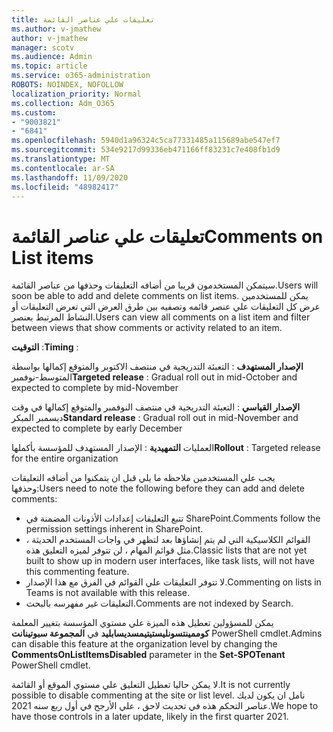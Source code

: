 ```yaml
---
title: تعليقات علي عناصر القائمة
ms.author: v-jmathew
author: v-jmathew
manager: scotv
ms.audience: Admin
ms.topic: article
ms.service: o365-administration
ROBOTS: NOINDEX, NOFOLLOW
localization_priority: Normal
ms.collection: Adm_O365
ms.custom:
- "9003821"
- "6841"
ms.openlocfilehash: 5940d1a96324c5ca77331485a115689abe547ef7
ms.sourcegitcommit: 534e9217d99336eb471166ff83231c7e408fb1d9
ms.translationtype: MT
ms.contentlocale: ar-SA
ms.lasthandoff: 11/09/2020
ms.locfileid: "48982417"
---
```

# <a name="comments-on-list-items"></a><span data-ttu-id="46ebf-102">تعليقات علي عناصر القائمة</span><span class="sxs-lookup"><span data-stu-id="46ebf-102">Comments on List items</span></span>

<span data-ttu-id="46ebf-103">سيتمكن المستخدمون قريبا من أضافه التعليقات وحذفها من عناصر القائمة.</span><span class="sxs-lookup"><span data-stu-id="46ebf-103">Users will soon be able to add and delete comments on list items.</span></span> <span data-ttu-id="46ebf-104">يمكن للمستخدمين عرض كل التعليقات علي عنصر قائمه وتصفيه بين طرق العرض التي تعرض التعليقات أو النشاط المرتبط بعنصر.</span><span class="sxs-lookup"><span data-stu-id="46ebf-104">Users can view all comments on a list item and filter between views that show comments or activity related to an item.</span></span>

<span data-ttu-id="46ebf-105">**التوقيت** :</span><span class="sxs-lookup"><span data-stu-id="46ebf-105">**Timing** :</span></span>

<span data-ttu-id="46ebf-106">**الإصدار المستهدف** : التعبئة التدريجية في منتصف الاكتوبر والمتوقع إكمالها بواسطة المتوسط-نوفمبر</span><span class="sxs-lookup"><span data-stu-id="46ebf-106">**Targeted release** : Gradual roll out in mid-October and expected to complete by mid-November</span></span>

<span data-ttu-id="46ebf-107">**الإصدار القياسي** : التعبئة التدريجية في منتصف النوفمبر والمتوقع إكمالها في وقت ديسمبر المبكر</span><span class="sxs-lookup"><span data-stu-id="46ebf-107">**Standard release** : Gradual roll out in mid-November and expected to complete by early December</span></span>

<span data-ttu-id="46ebf-108">العمليات **التمهيدية** : الإصدار المستهدف للمؤسسة بأكملها</span><span class="sxs-lookup"><span data-stu-id="46ebf-108">**Rollout** : Targeted release for the entire organization</span></span>

<span data-ttu-id="46ebf-109">يجب علي المستخدمين ملاحظه ما يلي قبل ان يتمكنوا من أضافه التعليقات وحذفها:</span><span class="sxs-lookup"><span data-stu-id="46ebf-109">Users need to note the following before they can add and delete comments:</span></span>

- <span data-ttu-id="46ebf-110">تتبع التعليقات إعدادات الأذونات المضمنة في SharePoint.</span><span class="sxs-lookup"><span data-stu-id="46ebf-110">Comments follow the permission settings inherent in SharePoint.</span></span>
- <span data-ttu-id="46ebf-111">القوائم الكلاسيكية التي لم يتم إنشاؤها بعد لتظهر في واجات المستخدم الحديثة ، مثل قوائم المهام ، لن تتوفر لميزه التعليق هذه.</span><span class="sxs-lookup"><span data-stu-id="46ebf-111">Classic lists that are not yet built to show up in modern user interfaces, like task lists, will not have this commenting feature.</span></span>
- <span data-ttu-id="46ebf-112">لا تتوفر التعليقات علي القوائم في الفرق مع هذا الإصدار.</span><span class="sxs-lookup"><span data-stu-id="46ebf-112">Commenting on lists in Teams is not available with this release.</span></span>
- <span data-ttu-id="46ebf-113">التعليقات غير مفهرسه بالبحث.</span><span class="sxs-lookup"><span data-stu-id="46ebf-113">Comments are not indexed by Search.</span></span>

<span data-ttu-id="46ebf-114">يمكن للمسؤولين تعطيل هذه الميزة علي مستوي المؤسسة بتغيير المعلمة **كوممينتسونليستيتيمسديسابليد** في **المجموعة سبوتينانت** PowerShell cmdlet.</span><span class="sxs-lookup"><span data-stu-id="46ebf-114">Admins can disable this feature at the organization level by changing the **CommentsOnListItemsDisabled** parameter in the **Set-SPOTenant** PowerShell cmdlet.</span></span>

<span data-ttu-id="46ebf-115">لا يمكن حاليا تعطيل التعليق علي مستوي الموقع أو القائمة.</span><span class="sxs-lookup"><span data-stu-id="46ebf-115">It is not currently possible to disable commenting at the site or list level.</span></span> <span data-ttu-id="46ebf-116">نامل ان يكون لديك عناصر التحكم هذه في تحديث لاحق ، علي الأرجح في أول ربع سنه 2021.</span><span class="sxs-lookup"><span data-stu-id="46ebf-116">We hope to have those controls in a later update, likely in the first quarter 2021.</span></span>
